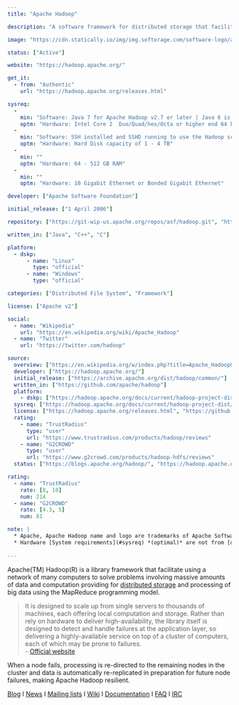 ```yaml
---
title: "Apache Hadoop"

description: "A software framework for distributed storage that facilitates using a network of many computers to solve problems involving massive amounts of data and computation using MapReduce programming model"

image: "https://cdn.statically.io/img/img.softorage.com/software-logo/apache-hadoop.png?h=64"

status: ["Active"]

website: "https://hadoop.apache.org/"

get_it:
  - from: "Authentic"
    url: "https://hadoop.apache.org/releases.html"

sysreq:
  -
    min: "Software: Java 7 for Apache Hadoop v2.7 or later | Java 6 is supported by v2.6 or earlier"
    optm: "Hardware: Intel Core 2  Duo/Quad/hex/Octa or higher end 64 bit processor PC or Laptop (Minimum operating frequency of 2.5GHz)"
  -
    min: "Software: SSH installed and SSHD running to use the Hadoop scripts that manage remote Hadoop daemons"
    optm: "Hardware: Hard Disk capacity of 1 - 4 TB"
  -
    min: ""
    optm: "Hardware: 64 - 512 GB RAM"
  -
    min: ""
    optm: "Hardware: 10 Gigabit Ethernet or Bonded Gigabit Ethernet"

developer: ["Apache Software Foundation"]

initial_release: ["1 April 2006"]

repository: ["https://git-wip-us.apache.org/repos/asf/hadoop.git", "https://github.com/apache/hadoop"]

written_in: ["Java", "C++", "C"]

platform:
  - dskp:
      - name: "Linux"
        type: "official"
      - name: "Windows"
        type: "official"

categories: ["Distributed File System", "Framework"]

license: ["Apache v2"]

social:
  - name: "Wikipedia"
    url: "https://en.wikipedia.org/wiki/Apache_Hadoop"
  - name: "Twitter"
    url: "https://twitter.com/hadoop"

source:
  overview: ["https://en.wikipedia.org/w/index.php?title=Apache_Hadoop&oldid=878713646", "https://hadoop.apache.org/", "https://hortonworks.com/apache/hadoop/"]
  developer: ["https://hadoop.apache.org/"]
  initial_release: ["https://archive.apache.org/dist/hadoop/common/"]
  written_in: ["https://github.com/apache/hadoop"]
  platform:
    - dskp: ["https://hadoop.apache.org/docs/current/hadoop-project-dist/hadoop-common/SingleCluster.html", "https://wiki.apache.org/hadoop/Hadoop2OnWindows"]
  sysreq: ["https://hadoop.apache.org/docs/current/hadoop-project-dist/hadoop-common/SingleCluster.html", "https://wiki.apache.org/hadoop/HadoopJavaVersions", "https://www.dezyre.com/article/what-are-the-pre-requisites-to-learn-hadoop/170"]
  license: ["https://hadoop.apache.org/releases.html", "https://github.com/apache/hadoop/blob/trunk/LICENSE.txt"]
  rating:
    - name: "TrustRadius"
      type: "user"
      url: "https://www.trustradius.com/products/hadoop/reviews"
    - name: "G2CROWD"
      type: "user"
      url: "https://www.g2crowd.com/products/hadoop-hdfs/reviews"
  status: ["https://blogs.apache.org/hadoop/", "https://hadoop.apache.org/"]

rating:
  - name: "TrustRadius"
    rate: [8, 10]
    num: 214
  - name: "G2CROWD"
    rate: [4.3, 5]
    num: 81

note: |
  * Apache, Apache Hadoop name and logo are trademarks of Apache Software Foundation.
  * Hardware [System requirements](#sysreq) *(optimal)* are not from [official website](https://hadoop.apache.org/).
  
---
```

  Apache(TM) Hadoop(R) is a library framework that facilitate using a network of many computers to solve problems involving massive amounts of data and computation providing for [distributed storage](/categories/distributed-file-system) and processing of big data using the MapReduce programming model.
  
  > It is designed to scale up from single servers to thousands of machines, each offering local computation and storage. Rather than rely on hardware to deliver high-availability, the library itself is designed to detect and handle failures at the application layer, so delivering a highly-available service on top of a cluster of computers, each of which may be prone to failures.  
  > \- [Official website](https://hadoop.apache.org/)
  
  When a node fails, processing is re-directed to the remaining nodes in the cluster and data is automatically re-replicated in preparation for future node failures, making Apache Hadoop resilient.
  
  [Blog](https://blogs.apache.org/hadoop/) I [News](https://hadoop.apache.org/news.html) I [Mailing lists](https://hadoop.apache.org/mailing_lists.html) I [Wiki](https://wiki.apache.org/hadoop) I [Documentation](https://hadoop.apache.org/docs/current/) I [FAQ](https://wiki.apache.org/hadoop/FAQ) I [IRC](https://webchat.freenode.net/?channels=hadoop)



